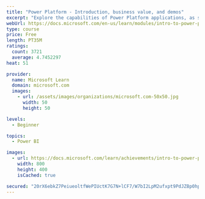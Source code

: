 ```yaml
---
title: "Power Platform - Introduction, business value, and demos"
excerpt: "Explore the capabilities of Power Platform applications, as seen in demonstrations and customer case studies."
webUrl: https://docs.microsoft.com/en-us/learn/modules/intro-to-power-platform-mba/
type: course
price: Free
length: PT35M
ratings:
  count: 3721
  average: 4.7452297
heat: 51

provider:
  name: Microsoft Learn
  domain: microsoft.com
  images:
    - url: /assets/images/organizations/microsoft.com-50x50.jpg
      width: 50
      height: 50

levels:
  - Beginner

topics:
  - Power BI

images:
  - url: https://docs.microsoft.com/learn/achievements/intro-to-power-platform-social.png
    width: 800
    height: 400
    isCached: true

secured: "20rX6ebkZ7PeiueoltfWePIUctK7G7N+lCF7/W7bI2LpM2ufxpt9PdJZBp0hpTrZkwwUpd3wmqzPoZ1z/52CiBCKPjeffdKB/n4Xn1YqSHCvU5DBVLCvLrM9vw1z9+W/wowDsASWMHcSmV6Gcje+q3b2+1zI4uxHDtDnTSxuROIhB1V2OHOxSy4rq6k28B1ZdEpVGP5WiMqyk8TIqsJXazadUHRPUzghOMF6kSVieSFEh1p5ZSCnyKSaFtorZ/HrPrtWDB0HVZy0EaXk9RY3lMDvG7I1Tq+GxhTlvv/w6SCCg47pZ5ZsjPf4qQYirTZp6MxEr3Xwv5ObiChBUV3FSxJcPjWGssSGEXsfUxEueZjMh2swDfTj2csB27EPWUpQA/TpRXz3+BGuO5UZR0OD+fY6OJEkjlRUrFjeNM9691I=;phC/FGqWgWN6lRi5xfNxmw=="
---
```


